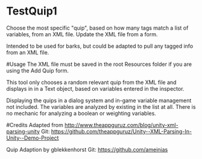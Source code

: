 # TestQuip1
Choose the most specific "quip", based on how many tags match a list of variables, from an XML file. Update the XML file from a form. 

Intended to be used for barks, but could be adapted to pull any tagged info from an XML file.

#Usage
The XML file must be saved in the root Resources folder if you are using the Add Quip form. 

This tool only chooses a random relevant quip from the XML file and displays in in a Text object, based on variables entered in the inspector. 

Displaying the quips in a dialog system and in-game variable management not included. The variables are analyzed by existing in the list at all. There is no mechanic for analyzing a boolean or weighting variables. 
 
 
#Credits 
  Adapted from http://www.theappguruz.com/blog/unity-xml-parsing-unity
 Git: https://github.com/theappguruz/Unity--XML-Parsing-In-Unity--Demo-Project

 Quip Adaption by gblekkenhorst
 Git: https://github.com/ameinias